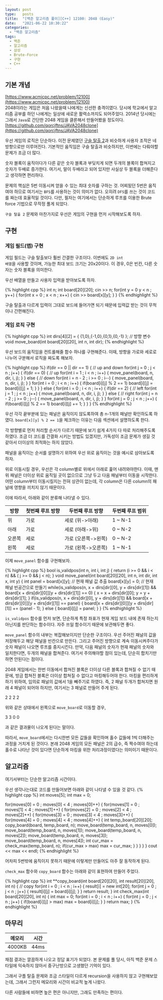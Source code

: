 ```yaml
---
layout: post
type:   posts
title:  "[백준 알고리즘 풀이][C++] 12100: 2048 (Easy)"
date:   "2021-06-22 10:30:22"
categories:
  - "백준 알고리즘"
tags:
  - 백준
  - 알고리즘
  - 삼성
  - Brute-Force
  - 구현
  - C++
---
```


## 기본 개념
[https://www.acmicpc.net/problem/12100](https://www.acmicpc.net/problem/12100)<br/>
2048이라는 게임은 처음 나왔을때 나에게는 신선한 충격이였다. 당시에 학교에서 알고리즘 공부를 하던 나에게는 일상에 새로운 활력소까지도 되어주었다.
2014년 당시에는 그래서 <code>Java</code>로 간단한 2048 게임을 클론해서 만들어봤을 정도이다. [https://github.com/qorcjftns/JAVA2048clone](https://github.com/qorcjftns/JAVA2048clone)

우선 게임의 로직은 단순하다. 이전 문제였던 [구슬 탈출 2](http://qorcjftns.github.io/%EB%B0%B1%EC%A4%80%20%EC%95%8C%EA%B3%A0%EB%A6%AC%EC%A6%98/2021/06/21/baekjoon-13460.html)과 비슷하게 사용자 조작은 네 방향으로만 이루어진다. 기본적인 움직임은 구슬 탈출과 비슷하지만, 이번에는 다뤄야할 문제가 조금 더 많다.

숫자 블록이 움직이다가 다른 같은 숫자 블록과 부딪치게 되면 두개의 블록이 합쳐지고 숫자가 두배로 증가한다. 여기서, 말이 두배라고 되어 있지만 사실상 두 블록을 더해준다고 생각하면 편리하다.

문제의 핵심은 5번 이동시켜 얻을 수 있는 최대 숫자를 구하는 것. 어찌됬던 5번은 움직여야 하므로 여기서는 <code>BFS</code>를 사용하는 것이 의미가 없다. 오히려 <code>DFS</code>를 쓰는 것이 코드를 짜는데 효율적일 것이다. 다만, 필자는 여기에서는 단순하게 루프를 이용한 Brute force 기법으로 무작정 풀게 되었다.

<code>구슬 탈출 2</code> 문제와 마찬가지로 우선은 게임의 구현을 먼저 시작해보도록 하자.


## 구현

### 게임 필드(맵) 구현

게임 필드는 구슬 탈출보다 훨씬 간결한 구조이다. 이번에도 <code>2D int 배열</code>을 사용할 것이며, 가능한 최대 보드 크기는 20x20이다.
이 경우, 0은 빈칸, 다른 숫자는 숫자 블록을 의미한다.

우선 배열을 만들고 사용자 입력을 받아보도록 하자.

{% highlight cpp %}
int n;
int board[20][20];
cin >> n;
for(int y = 0  y < n ; y++) {
	for(int x = 0 ; x < n ; x++) {
		cin >> board[x][y];
	}
}
{% endhighlight %}

구슬 탈출과 다르게 입력이 그대로 보드에 들어가면 되기 때문에 입력값 받는 것이 무척이나 간편해진다.


### 게임 로직 구현
{% highlight cpp %}
int dirs[4][2] = { {1,0},{-1,0},{0,1},{0,-1} }; // 방향 변수
void move_board(int board[20][20], int n, int dir);
{% endhighlight %}

우선 보드의 움직임을 컨트롤해줄 함수 하나를 구현해준다. 이때, 방향을 가로와 세로로 나누어 구분해서 로직을 짜도록 해보자.

{% highlight cpp %}
if(dir == 0 || dir == 1) { // up and down
	for(int j = 0 ; j < n ; j++) {
		if(dir == 0) { // up
			for(int i = 1 ; i < n ; i++) {
				move_panel(board, n, dir, i, j);
			}
		} else { // down
			for(int i = n - 2 ; i >= 0 ; i--) {
				move_panel(board, n, dir, i, j);
			}
		}
		for(int i = 0 ; i < n ; i++) {
			if(board[i][j] % 2 == 1) board[i][j] = board[i][j] + 1;
		}
	}
} else {
	for(int i = 0 ; i < n ; i++) {
		if(dir == 2) { // left
			for(int j = 1 ; j < n ; j++) {
				move_panel(board, n, dir, i, j);
			}
		} else { // right
			for(int j = n - 2 ; j >= 0 ; j--) {
				move_panel(board, n, dir, i, j);
			}
		}
		for(int j = 0 ; j < n ; j++) {
			if(board[i][j] % 2 == 1) board[i][j] += 1;
		}
	}
}
{% endhighlight %}

우선 각각 끝부분에 있는 패널은 움직이지 않도록하여 총 n-1개의 패널만 확인하도록 하였다. <code>board[x][y] % 2 == 1</code>을 체크하는 이유는 다음 섹션에서 설명하도록 한다.

각 방향별로 먼저 처리할 순서가 다르기 때문에 보기 쉽게 4가지 다 따로 처리해주도록 하였다. 조금 더 코드를 간결화 시키는 방법도 있겠지만, 가독성이 조금 문제가 생길 것 같아서 더이상의 최적화는 하지 않았다.

패널을 움직이는 순서를 설명하기 위하여 우선 위로 움직이는 것을 예시로 삼아보도록 하자.

위로 이동시킬 경우, 우선은 각 column별로 위에서 아래로 훑어 내려와야한다. 이때, 맨 위 패널은 더이상 위로 움직일 곳이 없으므로 그냥 두고 다음 패널부터 이동을 시작한다.
어떤 column부터 이동시킬지는 전혀 상관이 없는데, 각 column은 다른 column의 패널에 영향을 끼치지 않기 때문이다.

이에 따라서, 아래와 같이 분류해 나타낼 수 있다.

| 방향 | 첫번째 루프 방향 | 두번째 루프 방향 | 두번째 루프 범위 |
| --- | -------------- | -------------- | -------------- |
| 위 | 가로 | 세로 (위->아래) | 1 ~ N-1 |
| 아래 | 가로 | 세로 (아래->위) | 0 ~ N-2 |
| 오른쪽 | 세로 | 가로 (오른쪽->왼쪽) | 0 ~ N-2 |
| 왼쪽 | 세로 | 가로 (왼쪽->오른쪽) | 1 ~ N-1 |

이제 <code>move_panel</code> 함수를 구현해보자.

{% highlight cpp %}
bool is_validpos(int n, int i, int j) {
	return (i >= 0 && i < n) && ( j >= 0 && j < n);
}
void move_panel(int board[20][20], int n, int dir, int x, int y) {
	int panel = board[x][y]; // 현재 패널 값 추출
	board[x][y] = 0; // 현재 패널 빈공간으로 만들기
	while(is_validpos(n, x + dirs[dir][0], y + dirs[dir][1]) && board[x + dirs[dir][0]][y + dirs[dir][1]] == 0) {
		x = x + dirs[dir][0]; y = y + dirs[dir][1];
	}
	if(is_validpos(n, x + dirs[dir][0], y + dirs[dir][1]) && board[x + dirs[dir][0]][y + dirs[dir][1]] == panel) {
		board[x + dirs[dir][0]][y + dirs[dir][1]] += (panel - 1);
	} else {
		board[i][j] = panel;
	}
}
{% endhighlight %}

<code>is_validpos</code> 함수를 먼저 보면, 단순하게 특정 좌표가 현재 게임 보드 내에 존재 하는지 아닌지를 판단하는 함수이다. 자주 쓰일 함수이기 때문에 보관해두면 좋다.

<code>move_panel</code> 함수의 내부는 복잡해보이지만 단순한 구조이다. 우선 주어진 패널의 값을 저장해두고 해당 패널을 빈칸으로 만든다. 그리고 주어진 방향으로 계속 이동시켜주다가 숫자 패널이 나오면 루프를 중지시킨다.
만약, 다음 패널의 숫자가 현재 패널의 숫자와 일치한다면, 두개의 패널을 합쳐준다. 여기서 주의해야할 점이 있는데, 단순히 합치기만 하면 안된다는 점이다.

2048 게임에서는 한번 이동에서 합쳐진 블록은 더이상 다른 블록과 합쳐질 수 없기 때문에, 방금 합쳐진 블록은 더이상 합쳐질 수 없다고 마킹해두어야 한다. 마킹을 편리하게 하기 위하여, 임의로 패널의 값에서 1을 빼주기로 하였다. 즉, 2 패널 두개가 합쳐지면 원래 4 패널이 되어야 하지만, 여기서는 3 패널로 만들어 주게 된다.

2 2 2 2

위와 같은 상태에서 왼쪽으로 <code>move_board</code>로 이동할 경우, 

3 3 0 0

과 같은 결과물이 나오게 된다는 말이다.

따라서, <code>move_board</code>에서는 다시한번 모든 값들을 확인하며 홀수 값들에 1씩 더해주는 과정을 거치게 된 것이다. 본래 2048 게임의 모든 패널은 2의 급수, 즉 짝수여야 하는데 홀수로 나타난 것이 있다면 단순하게 마킹을 위한 처리과정이였다는 의미이기 때문이다.


## 알고리즘
여기서부터는 단순한 알고리즘 시간이다.

우선 생각나는대로 코드를 만들어보면 아래와 같이 나타낼 수 있을 것 같다.
{% highlight cpp %}
int moves[5];
int max = 0;

for(moves[0] = 0 ; moves[0] < 4 ; moves[0]++) {
	for(moves[1] = 0 ; moves[1] < 4 ; moves[1]++) {
		for(moves[2] = 0 ; moves[2] < 4 ; moves[2]++) {
			for(moves[3] = 0 ; moves[3] < 4 ; moves[3]++) {
				for(moves[4] = 0 ; moves[4] < 4 ; moves[4]++) {
					int temp_board[20][20];
					copy_board(board, temp_board, n);
					move_board(temp_board, n, moves[0]);
					move_board(temp_board, n, moves[1]);
					move_board(temp_board, n, moves[2]);
					move_board(temp_board, n, moves[3]);
					move_board(temp_board, n, moves[4]);
					int cur_max = check_max(temp_board, n);
					if(cur_max > max) max = cur_max;
				}
			}
		}
	}
}
cout << max << endl;
{% endhighlight %}

어차피 5번밖에 움직이지 못하기 때문에 이렇게만 만들어도 아주 잘 동작하게 된다.

<code>check_max</code> 함수와 <code>copy_board</code> 함수는 아래와 같이 표현하여 만들어 주었다.

{% highlight cpp %}
int **copy_board(int board[20][20], int result[20][20], int n) {
    // copy
    for(int i = 0 ; i < n ; i++) {
		result[i] = new int[20];
		for(int j = 0 ; j < n ; j++) { result[i][j] = board[i][j]; }
	}
    return result;
}
int check_max(int board[20][20], int n) {
	int max = 0;
	for(int i = 0 ; i < n ; i++) {
		for(int j = 0 ; j < n ; j++) {
			if(board[i][j] > max) max = board[i][j];
		}
	}
	return max;
}
{% endhighlight %}

## 마무리

| 메모리 | 시간 |
| ----- | --- |
| 4000KB | 44ms |

채점 결과는 깔끔하게 나오고 정답 표기가 되었다.
본 문제를 풀 당시, 아직 백준 문제 스타일에 익숙하지 않아서 중구난방으로 고생했던 기억이 있다.

그래서 구플 탈출 문제와 조금 스타일이 다르게 recursion을 사용하지 않고 구현해보았는데, 그래서 그런지 메모리와 시간이 비교적 높게 나왔다.

다른 사람들에 비하면 높은 편은 아니지만, 그래도 만족하는 편이다.
